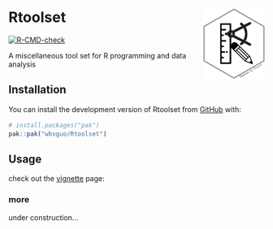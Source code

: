 
<!-- README.md is generated from README.Rmd. Please edit that file -->

# Rtoolset <a href="https://github.com/wbvguo/Rtoolset/"><img src="man/figures/Rtoolset.png" align="right" height="138" alt="ggplot2 website" /></a>

<!-- badges: start -->

[![R-CMD-check](https://github.com/wbvguo/Rtoolset/actions/workflows/R-CMD-check.yaml/badge.svg)](https://github.com/wbvguo/Rtoolset/actions/workflows/R-CMD-check.yaml)
<!-- badges: end -->

A miscellaneous tool set for R programming and data analysis

## Installation

You can install the development version of Rtoolset from
[GitHub](https://github.com/wbvguo/Rtoolset.git) with:

``` r
# install.packages("pak")
pak::pak("wbvguo/Rtoolset")
```

## Usage

check out the
[vignette](https://htmlpreview.github.io/?https://wbvguo.github.io/Rtoolset/vignettes/misc.html)
page: <!-- 1. [Rtoolset]() -->
<!-- 2. [RNAseq](https://wbvguo.github.io/Rtoolset/articles/RNAseq.html) -->
<!-- 3. [Methylation](https://wbvguo.github.io/Rtoolset/articles/Methylation.html) -->

<!-- ### folder & files -->
<!-- ####  create a dir when it does not exist -->
<!-- ```{r example} -->
<!-- library(Rtoolset) -->
<!-- mkdir("~/test/") -->
<!-- ``` -->
<!-- #### save to pdf -->
<!-- ```{r} -->
<!-- save2pdf(file = "./man/figures/save2pdf.pdf", width = 6, height = 6, overwrite = TRUE, -->
<!--          plot_code = quote({ -->
<!--            t = seq(0, 100, 1) -->
<!--            plot(cos(t) + t*sin(t), sin(t) - t* cos(t), type = "l", asp = 1) -->
<!--          })) -->
<!-- ``` -->
<!-- ### print -->
<!-- ```{r} -->
<!-- print_pval(0.0000123) -->
<!-- ``` -->
<!-- ```{r} -->
<!-- vec2print(c("apple", "banana")) -->
<!-- ``` -->
<!-- ### match -->
<!-- ```{r} -->
<!-- closestMatch("DFNB31", c("DNMT1", "DTNBP1", "IFNB1")) -->
<!-- ``` -->

### more

under construction…

<!-- ## Legacy -->
<!-- What is special about using `README.Rmd` instead of just `README.md`? You can include R chunks like so: -->
<!-- ```{r cars} -->
<!-- summary(cars) -->
<!-- ``` -->
<!-- You'll still need to render `README.Rmd` regularly, to keep `README.md` up-to-date. `devtools::build_readme()` is handy for this. -->
<!-- You can also embed plots. In that case, don't forget to commit and push the resulting figure files, so they display on GitHub and CRAN. -->
